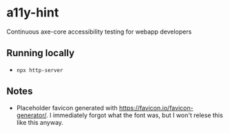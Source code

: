 # a11y-hint

Continuous axe-core accessibility testing for webapp developers

## Running locally

* `npx http-server`

## Notes

* Placeholder favicon generated with https://favicon.io/favicon-generator/. I immediately forgot what the font was, but I won't relese this like this anyway.
